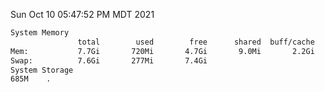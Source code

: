 Sun Oct 10 05:47:52 PM MDT 2021
```bash
System Memory
               total        used        free      shared  buff/cache   available
Mem:           7.7Gi       720Mi       4.7Gi       9.0Mi       2.2Gi       6.6Gi
Swap:          7.6Gi       277Mi       7.4Gi
System Storage
685M	.
```
